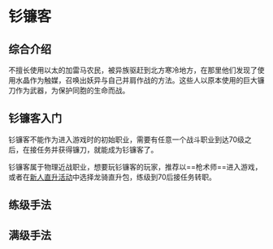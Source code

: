 # 钐镰客
<FloatTOC />

## 综合介绍

不擅长使用以太的加雷马农民，被异族驱赶到北方寒冷地方，在那里他们发现了使用水晶作为触媒，召唤出妖异与自己并肩作战的方法。这些人以原本使用的巨大镰刀作为武器，为保护同胞的生命而战。

## 钐镰客入门

钐镰客不能作为进入游戏时的初始职业，需要有任意一个战斗职业到达70级之后，在<Pos name="乌尔达哈现世回廊" :x="12.8" :y="8.6" />接任务<quest name="何谓钐镰客"  type="plus"/>并获得镰刀，就能成为钐镰客了。

钐镰客属于物理近战职业，想要玩钐镰客的玩家，推荐以==枪术师==进入游戏，或者在[新人直升活动](/before/pay.md#萌新招待领多重福利)中选择龙骑直升包，练级到70后接任务转职。

## 练级手法

<UnderConstruction />

## 满级手法
